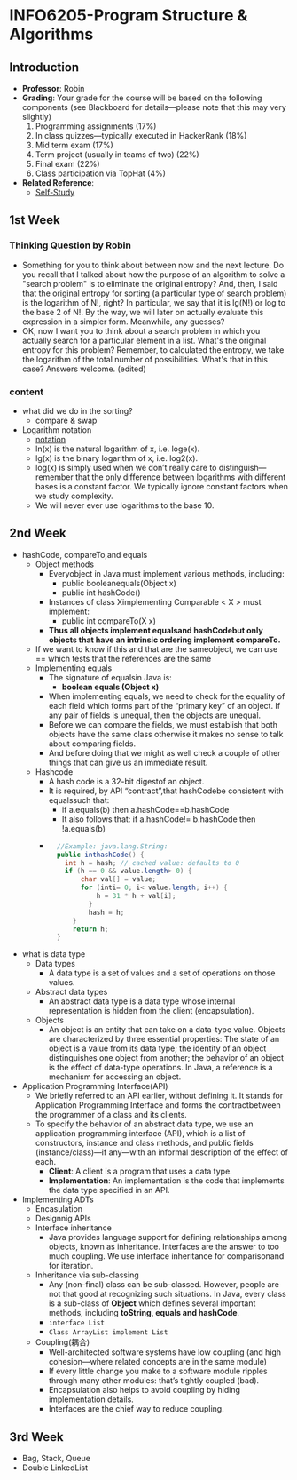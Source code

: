 # INFO6205-Program Structure & Algorithms
## Introduction
- **Professor**: Robin  
- **Grading**: Your grade for the course will be based on the following components (see Blackboard for details—please note that this may very slightly)
  1. Programming assignments (17%)
  2. In class quizzes—typically executed in HackerRank (18%)
  3. Mid term exam (17%)
  4. Term project (usually in teams of two) (22%)
  5. Final exam (22%)
  6. Class participation via TopHat (4%)
- **Related Reference**:
  - [Self-Study](DataStructuresandAlgorithms.md)
## 1st Week
### Thinking Question by Robin
- Something for you to think about between now and the next lecture. Do you recall that I talked about how the purpose of an algorithm to solve a "search problem" is to eliminate the original entropy? And, then, I said that the original entropy for sorting (a particular type of search problem) is the logarithm of N!, right? In particular, we say that it is lg(N!) or log to the base 2 of N!. By the way, we will later on actually evaluate this expression in a simpler form. Meanwhile, any guesses?
- OK, now I want you to think about a search problem in which you actually search for a particular element in a list. What's the original entropy for this problem? Remember, to calculated the entropy, we take the logarithm of the total number of possibilities. What's that in this case? Answers welcome. (edited)  
### content
- what did we do in the sorting?
  - compare & swap
- Logarithm notation
  - [notation](DataStructuresandAlgorithms.md)
  - ln(x) is the natural logarithm of x, i.e. loge(x). 
  - lg(x) is the binary logarithm of x, i.e. log2(x).
  - log(x) is simply used when we don’t really care to distinguish—remember that the only difference between logarithms with different bases is a constant factor. We typically ignore constant factors when we study complexity.
  - We will never ever use logarithms to the base 10.
## 2nd Week
- hashCode, compareTo,and equals
  - Object methods
    - Everyobject in Java must implement various methods, including:
      - public booleanequals(Object x)
      - public int hashCode()
    - Instances of class Ximplementing Comparable < X > must implement:
      - public int compareTo(X x)
    - **Thus all objects implement equalsand hashCodebut only objects that have an intrinsic ordering implement compareTo.**
  - If we want to know if this and that are the sameobject, we can use == which tests that the references are the same
  - Implementing equals
    - The signature of equalsin Java is:
      - **boolean equals (Object x)**
    - When implementing equals, we need to check for the equality of each field which forms part of the “primary key” of an object. If any pair of fields is unequal, then the objects are unequal.
    - Before we can compare the fields, we must establish that both objects have the same class otherwise it makes no sense to talk about comparing fields.
    - And before doing that we might as well check a couple of other things that can give us an immediate result.
  - Hashcode
    - A hash code is a 32-bit digestof an object.
    - It is required, by API “contract”,that hashCodebe consistent with equalssuch that:
      - if a.equals(b) then a.hashCode==b.hashCode
      - It also follows that: if a.hashCode!= b.hashCode then !a.equals(b)
    - ```java
        //Example: java.lang.String:
        public inthashCode() {
          int h = hash; // cached value: defaults to 0
          if (h == 0 && value.length> 0) {
              char val[] = value;
              for (inti= 0; i< value.length; i++) {
                  h = 31 * h + val[i];
                }
                hash = h;
            }
            return h;
        }
      ```
- what is data type
  - Data types
    - A data type is a set of values and a set of operations on those values.
  - Abstract data types
    - An abstract data type is a data type whose internal representation is hidden from the client (encapsulation).
  - Objects
    - An object is an entity that can take on a data-type value. Objects are characterized by three essential properties: The state of an object is a value from its data type; the identity of an object distinguishes one object from another; the behavior of an object is the effect of data-type operations. In Java, a reference is a mechanism for accessing an object.
- Application Programming Interface(API)
  - We briefly referred to an API earlier, without defining it. It stands for Application Programming Interface and forms the contractbetween the programmer of a class and its clients.
  - To specify the behavior of an abstract data type, we use an application programming interface (API), which is a list of constructors, instance and class methods, and public fields (instance/class)—if any—with an informal description of the effect of each.
    - **Client**: A client is a program that uses a data type.
    - **Implementation**: An implementation is the code that implements the data type specified in an API.
- Implementing ADTs
  - Encasulation
  - Designnig APIs
  - Interface inheritance
    - Java provides language support for defining relationships among objects, known as inheritance. Interfaces are the answer to too much coupling. We use interface inheritance for comparisonand for iteration.
  - Inheritance via sub-classing
    - Any (non-final) class can be sub-classed. However, people are not that good at recognizing such situations. In Java, every class is a sub-class of **Object** which defines several important methods, including **toString, equals and hashCode**.
    - `interface List`
    - `Class ArrayList implement List`
  - Coupling(耦合)
    - Well-architected software systems have low coupling (and high cohesion—where related concepts are in the same module)
    - If every little change you make to a software module ripples through many other modules: that’s tightly coupled (bad).
    - Encapsulation also helps to avoid coupling by hiding implementation details.
    - Interfaces are the chief way to reduce coupling.

## 3rd Week
  - Bag, Stack, Queue
  - Double LinkedList
